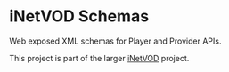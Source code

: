 iNetVOD Schemas
===============

Web exposed XML schemas for Player and Provider APIs.

This project is part of the larger [iNetVOD](https://github.com/grtvd/inetvod) project.
